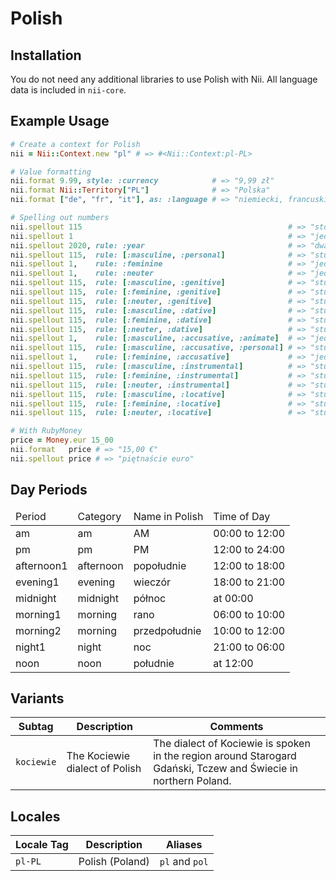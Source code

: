 <!-- This file has been generated. Source: src/docs/languages/_template.md.erb -->

# Polish

## Installation

You do not need any additional libraries to use Polish with Nii.
All language data is included in `nii-core`.

## Example Usage

``` ruby
# Create a context for Polish
nii = Nii::Context.new "pl" # => #<Nii::Context:pl-PL>

# Value formatting
nii.format 9.99, style: :currency            # => "9,99 zł"
nii.format Nii::Territory["PL"]              # => "Polska"
nii.format ["de", "fr", "it"], as: :language # => "niemiecki, francuski i włoski"

# Spelling out numbers
nii.spellout 115                                              # => "sto piętnaście"
nii.spellout 1                                                # => "jeden"
nii.spellout 2020, rule: :year                                # => "dwa  dwadzieścia"
nii.spellout 115,  rule: [:masculine, :personal]              # => "stu piętnastu"
nii.spellout 1,    rule: :feminine                            # => "jedna"
nii.spellout 1,    rule: :neuter                              # => "jedno"
nii.spellout 115,  rule: [:masculine, :genitive]              # => "stu piętnastu"
nii.spellout 115,  rule: [:feminine, :genitive]               # => "stu piętnastu"
nii.spellout 115,  rule: [:neuter, :genitive]                 # => "stu piętnastu"
nii.spellout 115,  rule: [:masculine, :dative]                # => "stu piętnastu"
nii.spellout 115,  rule: [:feminine, :dative]                 # => "stu piętnastu"
nii.spellout 115,  rule: [:neuter, :dative]                   # => "stu piętnastu"
nii.spellout 1,    rule: [:masculine, :accusative, :animate]  # => "jednego"
nii.spellout 115,  rule: [:masculine, :accusative, :personal] # => "stu piętnastu"
nii.spellout 1,    rule: [:feminine, :accusative]             # => "jedną"
nii.spellout 115,  rule: [:masculine, :instrumental]          # => "stu piętnastoma"
nii.spellout 115,  rule: [:feminine, :instrumental]           # => "stu piętnastoma"
nii.spellout 115,  rule: [:neuter, :instrumental]             # => "stu piętnastoma"
nii.spellout 115,  rule: [:masculine, :locative]              # => "stu piętnastu"
nii.spellout 115,  rule: [:feminine, :locative]               # => "stu piętnastu"
nii.spellout 115,  rule: [:neuter, :locative]                 # => "stu piętnastu"

# With RubyMoney
price = Money.eur 15_00
nii.format   price # => "15,00 €"
nii.spellout price # => "piętnaście euro"
```

## Day Periods


<table>
  <thead>
    <tr>
      <td>Period</td>
      <td>Category</td>
      <td>Name in Polish</td>
      <td>Time of Day</td>
    </tr>
  </thead>
  <tbody>
    <tr>
      <td>am</td>
      <td>am</td>
      <td>AM</td>
      <td>00:00 to 12:00</td>
    </tr>
    <tr>
      <td>pm</td>
      <td>pm</td>
      <td>PM</td>
      <td>12:00 to 24:00</td>
    </tr>
    <tr>
      <td>afternoon1</td>
      <td>afternoon</td>
      <td>popołudnie</td>
      <td>12:00 to 18:00</td>
    </tr>
    <tr>
      <td>evening1</td>
      <td>evening</td>
      <td>wieczór</td>
      <td>18:00 to 21:00</td>
    </tr>
    <tr>
      <td>midnight</td>
      <td>midnight</td>
      <td>północ</td>
      <td>at 00:00</td>
    </tr>
    <tr>
      <td>morning1</td>
      <td>morning</td>
      <td>rano</td>
      <td>06:00 to 10:00</td>
    </tr>
    <tr>
      <td>morning2</td>
      <td>morning</td>
      <td>przedpołudnie</td>
      <td>10:00 to 12:00</td>
    </tr>
    <tr>
      <td>night1</td>
      <td>night</td>
      <td>noc</td>
      <td>21:00 to 06:00</td>
    </tr>
    <tr>
      <td>noon</td>
      <td>noon</td>
      <td>południe</td>
      <td>at 12:00</td>
    </tr>
  </tbody>
</table>


## Variants

<table>
  <thead>
    <tr>
      <th>Subtag</th>
      <th>Description</th>
      <th>Comments</th>
    </tr>
  </thead>
  <tbody>
    <tr>
      <td><code>kociewie</code></td>
      <td>The Kociewie dialect of Polish</td>
      <td>The dialect of Kociewie is spoken in the region around Starogard Gdański, Tczew and Świecie in northern Poland.</td>
    </tr>
  </tbody>
</table>

## Locales

<table>
  <thead>
    <tr>
      <th>Locale Tag</th>
      <th>Description</th>
      <th>Aliases</th>
    </tr>
  </thead>
  <tbody>
    <tr>
      <td><code>pl-PL</code></td>
      <td>Polish (Poland)</td>
      <td><code>pl</code> and <code>pol</code></td>
    </tr>
  </tbody>
</table>


